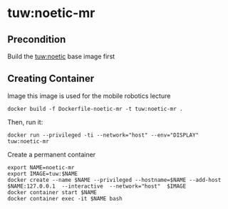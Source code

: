 # tuw:noetic-mr
## Precondition
Build the [tuw:noetic](../../base) base image first
## Creating Container
Image this image is used for the mobile robotics lecture

```
docker build -f Dockerfile-noetic-mr -t tuw:noetic-mr .
```

Then, run it:
```
docker run --privileged -ti --network="host" --env="DISPLAY" tuw:noetic-mr
```

Create a permanent container
```
export NAME=noetic-mr
export IMAGE=tuw:$NAME
docker create --name $NAME --privileged --hostname=$NAME --add-host $NAME:127.0.0.1  --interactive  --network="host"  $IMAGE
docker container start $NAME
docker container exec -it $NAME bash
```
